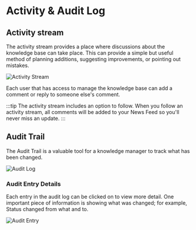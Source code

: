 # Activity & Audit Log

## Activity stream
The activity stream provides a place where discussions about the knowledge base can take place. This can provide a simple but useful method of planning additions, suggesting improvements, or pointing out mistakes.

![Activity Stream](/_books/servicemanager-user-guide/knowledge/images/kb-activity-stream.png)

Each user that has access to manage the knowledge base can add a comment or reply to someone else's comment.

:::tip
The activity stream includes an option to follow.  When you follow an activity stream, all comments will be added to your News Feed so you'll never miss an update.
:::

## Audit Trail
The Audit Trail is a valuable tool for a knowledge manager to track what has been changed.

![Audit Log](/_books/servicemanager-user-guide/knowledge/images/kb-audit-log.png)

### Audit Entry Details
Each entry in the audit log can be clicked on to view more detail.  One important piece of information is showing what was changed; for example, Status changed from what and to. 

![Audit Entry](/_books/servicemanager-user-guide/knowledge/images/kb-audit-entry.png)